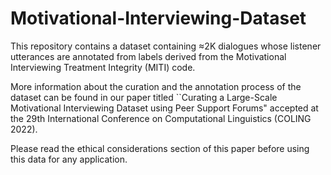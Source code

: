 # Motivational-Interviewing-Dataset
This repository contains a dataset containing ≈2K dialogues whose listener utterances are annotated from labels derived from the  Motivational Interviewing Treatment Integrity (MITI) code.

More information about the curation and the annotation process of the dataset can be found in our paper titled ``Curating a Large-Scale Motivational Interviewing Dataset using Peer Support Forums" accepted at the 29th International Conference on Computational Linguistics (COLING 2022).

Please read the ethical considerations section of this paper before using this data for any application. 
